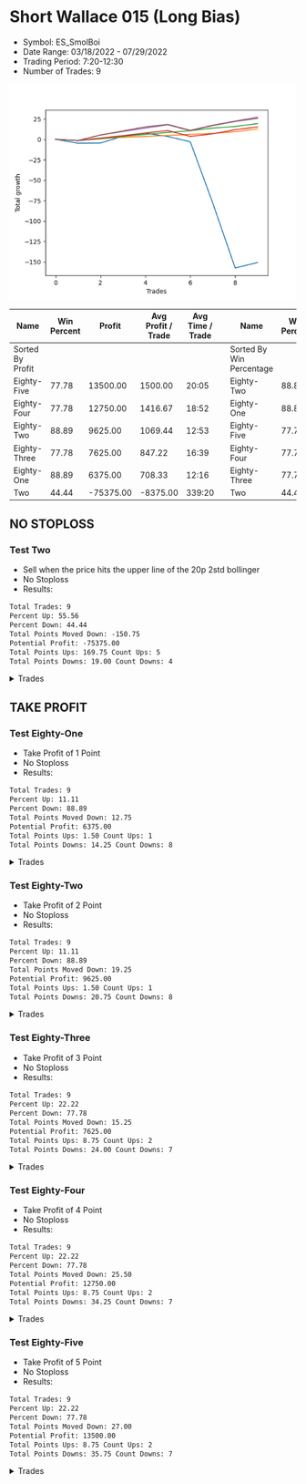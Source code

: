 # Short Wallace 015 (Long Bias)
- Symbol: ES_SmolBoi
- Date Range: 03/18/2022 - 07/29/2022
- Trading Period: 7:20-12:30
- Number of Trades: 9

![Plot](ShortWallace015ES_SmolBoi(LongBias).png)

| Name | Win Percent | Profit | Avg Profit / Trade | Avg Time / Trade |      | Name | Win Percent | Profit | Avg Profit / Trade | Avg Time / Trade |
| ---- | ----------- | ------ | ------------------ | ---------------- | ---- | ---- | ----------- | ------ | ------------------ | ---------------- |
| Sorted By <br> Profit | | | | | | Sorted By <br> Win Percentage ||||
| Eighty-Five | 77.78 | 13500.00 | 1500.00 | 20:05 |     | Eighty-Two | 88.89 | 9625.00 | 1069.44 | 12:53 |
| Eighty-Four | 77.78 | 12750.00 | 1416.67 | 18:52 |     | Eighty-One | 88.89 | 6375.00 | 708.33 | 12:16 |
| Eighty-Two | 88.89 | 9625.00 | 1069.44 | 12:53 |     | Eighty-Five | 77.78 | 13500.00 | 1500.00 | 20:05 |
| Eighty-Three | 77.78 | 7625.00 | 847.22 | 16:39 |     | Eighty-Four | 77.78 | 12750.00 | 1416.67 | 18:52 |
| Eighty-One | 88.89 | 6375.00 | 708.33 | 12:16 |     | Eighty-Three | 77.78 | 7625.00 | 847.22 | 16:39 |
| Two | 44.44 | -75375.00 | -8375.00 | 339:20 |     | Two | 44.44 | -75375.00 | -8375.00 | 339:20 |

## NO STOPLOSS

### Test Two
* Sell when the price hits the upper line of the 20p 2std bollinger
* No Stoploss
* Results:
```
Total Trades: 9
Percent Up: 55.56
Percent Down: 44.44
Total Points Moved Down: -150.75
Potential Profit: -75375.00
Total Points Ups: 169.75 Count Ups: 5
Total Points Downs: 19.00 Count Downs: 4
```

<details><summary>Trades</summary>

<code>In: 2022-04-08 07:54:00		Out: 2022-04-08 08:20:10		Total Position Time: 26:10		Total Move Down: -4.75		Total to Date: -4.75</code> <br />
<code>In: 2022-05-03 08:10:00		Out: 2022-05-03 08:39:10		Total Position Time: 29:10		Total Move Down: 0.25		Total to Date: -4.50</code> <br />
<code>In: 2022-05-24 11:13:00		Out: 2022-05-24 11:42:55		Total Position Time: 29:55		Total Move Down: 8.25		Total to Date: 3.75</code> <br />
<code>In: 2022-05-25 12:05:00		Out: 2022-05-25 12:22:50		Total Position Time: 17:50		Total Move Down: 3.75		Total to Date: 7.50</code> <br />
<code>In: 2022-05-31 08:53:00		Out: 2022-05-31 09:15:05		Total Position Time: 22:05		Total Move Down: -4.00		Total to Date: 3.50</code> <br />
<code>In: 2022-06-02 08:05:00		Out: 2022-06-02 08:30:55		Total Position Time: 25:55		Total Move Down: -6.50		Total to Date: -3.00</code> <br />
<code>In: 2022-07-14 08:44:00		Out: 2022-07-15 07:24:00		Total Position Time: 1360:00		Total Move Down: -75.00		Total to Date: -78.00</code> <br />
<code>In: 2022-07-14 08:45:00		Out: 2022-07-15 07:25:00		Total Position Time: 1360:00		Total Move Down: -79.50		Total to Date: -157.50</code> <br />
<code>In: 2022-07-27 08:04:00		Out: 2022-07-27 11:07:00		Total Position Time: 183:00		Total Move Down: 6.75		Total to Date: -150.75</code> <br />


</details>

## TAKE PROFIT

### Test Eighty-One
* Take Profit of 1 Point
* No Stoploss
* Results:
```
Total Trades: 9
Percent Up: 11.11
Percent Down: 88.89
Total Points Moved Down: 12.75
Potential Profit: 6375.00
Total Points Ups: 1.50 Count Ups: 1
Total Points Downs: 14.25 Count Downs: 8
```

<details><summary>Trades</summary>

<code>In: 2022-04-08 07:54:00		Out: 2022-04-08 08:23:55		Total Position Time: 29:55		Total Move Down: -1.50		Total to Date: -1.50</code> <br />
<code>In: 2022-05-03 08:10:00		Out: 2022-05-03 08:10:10		Total Position Time: 00:10		Total Move Down: 2.25		Total to Date: 0.75</code> <br />
<code>In: 2022-05-24 11:13:00		Out: 2022-05-24 11:13:10		Total Position Time: 00:10		Total Move Down: 1.75		Total to Date: 2.50</code> <br />
<code>In: 2022-05-25 12:05:00		Out: 2022-05-25 12:05:25		Total Position Time: 00:25		Total Move Down: 1.00		Total to Date: 3.50</code> <br />
<code>In: 2022-05-31 08:53:00		Out: 2022-05-31 09:18:55		Total Position Time: 25:55		Total Move Down: 1.25		Total to Date: 4.75</code> <br />
<code>In: 2022-06-02 08:05:00		Out: 2022-06-02 08:05:55		Total Position Time: 00:55		Total Move Down: 1.25		Total to Date: 6.00</code> <br />
<code>In: 2022-07-14 08:44:00		Out: 2022-07-14 09:02:00		Total Position Time: 18:00		Total Move Down: 1.25		Total to Date: 7.25</code> <br />
<code>In: 2022-07-14 08:45:00		Out: 2022-07-14 09:07:00		Total Position Time: 22:00		Total Move Down: 2.00		Total to Date: 9.25</code> <br />
<code>In: 2022-07-27 08:04:00		Out: 2022-07-27 08:17:00		Total Position Time: 13:00		Total Move Down: 3.50		Total to Date: 12.75</code> <br />


</details>

### Test Eighty-Two
* Take Profit of 2 Point
* No Stoploss
* Results:
```
Total Trades: 9
Percent Up: 11.11
Percent Down: 88.89
Total Points Moved Down: 19.25
Potential Profit: 9625.00
Total Points Ups: 1.50 Count Ups: 1
Total Points Downs: 20.75 Count Downs: 8
```

<details><summary>Trades</summary>

<code>In: 2022-04-08 07:54:00		Out: 2022-04-08 08:23:55		Total Position Time: 29:55		Total Move Down: -1.50		Total to Date: -1.50</code> <br />
<code>In: 2022-05-03 08:10:00		Out: 2022-05-03 08:10:10		Total Position Time: 00:10		Total Move Down: 2.25		Total to Date: 0.75</code> <br />
<code>In: 2022-05-24 11:13:00		Out: 2022-05-24 11:13:15		Total Position Time: 00:15		Total Move Down: 2.75		Total to Date: 3.50</code> <br />
<code>In: 2022-05-25 12:05:00		Out: 2022-05-25 12:05:45		Total Position Time: 00:45		Total Move Down: 2.50		Total to Date: 6.00</code> <br />
<code>In: 2022-05-31 08:53:00		Out: 2022-05-31 09:19:00		Total Position Time: 26:00		Total Move Down: 2.50		Total to Date: 8.50</code> <br />
<code>In: 2022-06-02 08:05:00		Out: 2022-06-02 08:06:00		Total Position Time: 01:00		Total Move Down: 2.00		Total to Date: 10.50</code> <br />
<code>In: 2022-07-14 08:44:00		Out: 2022-07-14 09:07:00		Total Position Time: 23:00		Total Move Down: 3.25		Total to Date: 13.75</code> <br />
<code>In: 2022-07-14 08:45:00		Out: 2022-07-14 09:07:00		Total Position Time: 22:00		Total Move Down: 2.00		Total to Date: 15.75</code> <br />
<code>In: 2022-07-27 08:04:00		Out: 2022-07-27 08:17:00		Total Position Time: 13:00		Total Move Down: 3.50		Total to Date: 19.25</code> <br />


</details>

### Test Eighty-Three
* Take Profit of 3 Point
* No Stoploss
* Results:
```
Total Trades: 9
Percent Up: 22.22
Percent Down: 77.78
Total Points Moved Down: 15.25
Potential Profit: 7625.00
Total Points Ups: 8.75 Count Ups: 2
Total Points Downs: 24.00 Count Downs: 7
```

<details><summary>Trades</summary>

<code>In: 2022-04-08 07:54:00		Out: 2022-04-08 08:23:55		Total Position Time: 29:55		Total Move Down: -1.50		Total to Date: -1.50</code> <br />
<code>In: 2022-05-03 08:10:00		Out: 2022-05-03 08:10:55		Total Position Time: 00:55		Total Move Down: 3.00		Total to Date: 1.50</code> <br />
<code>In: 2022-05-24 11:13:00		Out: 2022-05-24 11:13:40		Total Position Time: 00:40		Total Move Down: 3.00		Total to Date: 4.50</code> <br />
<code>In: 2022-05-25 12:05:00		Out: 2022-05-25 12:06:15		Total Position Time: 01:15		Total Move Down: 3.25		Total to Date: 7.75</code> <br />
<code>In: 2022-05-31 08:53:00		Out: 2022-05-31 09:21:15		Total Position Time: 28:15		Total Move Down: 3.00		Total to Date: 10.75</code> <br />
<code>In: 2022-06-02 08:05:00		Out: 2022-06-02 08:34:55		Total Position Time: 29:55		Total Move Down: -7.25		Total to Date: 3.50</code> <br />
<code>In: 2022-07-14 08:44:00		Out: 2022-07-14 09:07:00		Total Position Time: 23:00		Total Move Down: 3.25		Total to Date: 6.75</code> <br />
<code>In: 2022-07-14 08:45:00		Out: 2022-07-14 09:08:00		Total Position Time: 23:00		Total Move Down: 5.00		Total to Date: 11.75</code> <br />
<code>In: 2022-07-27 08:04:00		Out: 2022-07-27 08:17:00		Total Position Time: 13:00		Total Move Down: 3.50		Total to Date: 15.25</code> <br />


</details>

### Test Eighty-Four
* Take Profit of 4 Point
* No Stoploss
* Results:
```
Total Trades: 9
Percent Up: 22.22
Percent Down: 77.78
Total Points Moved Down: 25.50
Potential Profit: 12750.00
Total Points Ups: 8.75 Count Ups: 2
Total Points Downs: 34.25 Count Downs: 7
```

<details><summary>Trades</summary>

<code>In: 2022-04-08 07:54:00		Out: 2022-04-08 08:23:55		Total Position Time: 29:55		Total Move Down: -1.50		Total to Date: -1.50</code> <br />
<code>In: 2022-05-03 08:10:00		Out: 2022-05-03 08:11:05		Total Position Time: 01:05		Total Move Down: 6.75		Total to Date: 5.25</code> <br />
<code>In: 2022-05-24 11:13:00		Out: 2022-05-24 11:13:55		Total Position Time: 00:55		Total Move Down: 4.25		Total to Date: 9.50</code> <br />
<code>In: 2022-05-25 12:05:00		Out: 2022-05-25 12:20:25		Total Position Time: 15:25		Total Move Down: 4.25		Total to Date: 13.75</code> <br />
<code>In: 2022-05-31 08:53:00		Out: 2022-05-31 09:22:35		Total Position Time: 29:35		Total Move Down: 4.00		Total to Date: 17.75</code> <br />
<code>In: 2022-06-02 08:05:00		Out: 2022-06-02 08:34:55		Total Position Time: 29:55		Total Move Down: -7.25		Total to Date: 10.50</code> <br />
<code>In: 2022-07-14 08:44:00		Out: 2022-07-14 09:08:00		Total Position Time: 24:00		Total Move Down: 6.25		Total to Date: 16.75</code> <br />
<code>In: 2022-07-14 08:45:00		Out: 2022-07-14 09:08:00		Total Position Time: 23:00		Total Move Down: 5.00		Total to Date: 21.75</code> <br />
<code>In: 2022-07-27 08:04:00		Out: 2022-07-27 08:20:00		Total Position Time: 16:00		Total Move Down: 3.75		Total to Date: 25.50</code> <br />


</details>

### Test Eighty-Five
* Take Profit of 5 Point
* No Stoploss
* Results:
```
Total Trades: 9
Percent Up: 22.22
Percent Down: 77.78
Total Points Moved Down: 27.00
Potential Profit: 13500.00
Total Points Ups: 8.75 Count Ups: 2
Total Points Downs: 35.75 Count Downs: 7
```

<details><summary>Trades</summary>

<code>In: 2022-04-08 07:54:00		Out: 2022-04-08 08:23:55		Total Position Time: 29:55		Total Move Down: -1.50		Total to Date: -1.50</code> <br />
<code>In: 2022-05-03 08:10:00		Out: 2022-05-03 08:11:05		Total Position Time: 01:05		Total Move Down: 6.75		Total to Date: 5.25</code> <br />
<code>In: 2022-05-24 11:13:00		Out: 2022-05-24 11:14:10		Total Position Time: 01:10		Total Move Down: 5.00		Total to Date: 10.25</code> <br />
<code>In: 2022-05-25 12:05:00		Out: 2022-05-25 12:28:50		Total Position Time: 23:50		Total Move Down: 5.00		Total to Date: 15.25</code> <br />
<code>In: 2022-05-31 08:53:00		Out: 2022-05-31 09:22:55		Total Position Time: 29:55		Total Move Down: 3.00		Total to Date: 18.25</code> <br />
<code>In: 2022-06-02 08:05:00		Out: 2022-06-02 08:34:55		Total Position Time: 29:55		Total Move Down: -7.25		Total to Date: 11.00</code> <br />
<code>In: 2022-07-14 08:44:00		Out: 2022-07-14 09:08:00		Total Position Time: 24:00		Total Move Down: 6.25		Total to Date: 17.25</code> <br />
<code>In: 2022-07-14 08:45:00		Out: 2022-07-14 09:08:00		Total Position Time: 23:00		Total Move Down: 5.00		Total to Date: 22.25</code> <br />
<code>In: 2022-07-27 08:04:00		Out: 2022-07-27 08:22:00		Total Position Time: 18:00		Total Move Down: 4.75		Total to Date: 27.00</code> <br />


</details>